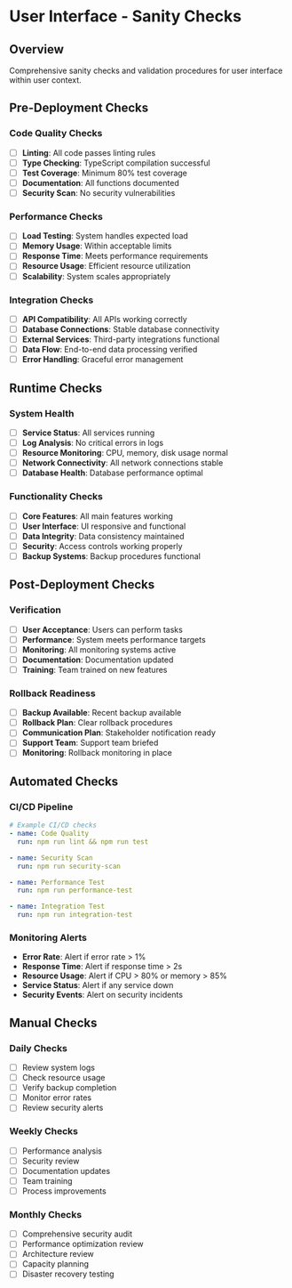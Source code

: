 # User Interface - Sanity Checks

## Overview
Comprehensive sanity checks and validation procedures for user interface within user context.

## Pre-Deployment Checks

### Code Quality Checks
- [ ] **Linting**: All code passes linting rules
- [ ] **Type Checking**: TypeScript compilation successful
- [ ] **Test Coverage**: Minimum 80% test coverage
- [ ] **Documentation**: All functions documented
- [ ] **Security Scan**: No security vulnerabilities

### Performance Checks
- [ ] **Load Testing**: System handles expected load
- [ ] **Memory Usage**: Within acceptable limits
- [ ] **Response Time**: Meets performance requirements
- [ ] **Resource Usage**: Efficient resource utilization
- [ ] **Scalability**: System scales appropriately

### Integration Checks
- [ ] **API Compatibility**: All APIs working correctly
- [ ] **Database Connections**: Stable database connectivity
- [ ] **External Services**: Third-party integrations functional
- [ ] **Data Flow**: End-to-end data processing verified
- [ ] **Error Handling**: Graceful error management

## Runtime Checks

### System Health
- [ ] **Service Status**: All services running
- [ ] **Log Analysis**: No critical errors in logs
- [ ] **Resource Monitoring**: CPU, memory, disk usage normal
- [ ] **Network Connectivity**: All network connections stable
- [ ] **Database Health**: Database performance optimal

### Functionality Checks
- [ ] **Core Features**: All main features working
- [ ] **User Interface**: UI responsive and functional
- [ ] **Data Integrity**: Data consistency maintained
- [ ] **Security**: Access controls working properly
- [ ] **Backup Systems**: Backup procedures functional

## Post-Deployment Checks

### Verification
- [ ] **User Acceptance**: Users can perform tasks
- [ ] **Performance**: System meets performance targets
- [ ] **Monitoring**: All monitoring systems active
- [ ] **Documentation**: Documentation updated
- [ ] **Training**: Team trained on new features

### Rollback Readiness
- [ ] **Backup Available**: Recent backup available
- [ ] **Rollback Plan**: Clear rollback procedures
- [ ] **Communication Plan**: Stakeholder notification ready
- [ ] **Support Team**: Support team briefed
- [ ] **Monitoring**: Rollback monitoring in place

## Automated Checks

### CI/CD Pipeline
```yaml
# Example CI/CD checks
- name: Code Quality
  run: npm run lint && npm run test

- name: Security Scan
  run: npm run security-scan

- name: Performance Test
  run: npm run performance-test

- name: Integration Test
  run: npm run integration-test
```

### Monitoring Alerts
- **Error Rate**: Alert if error rate > 1%
- **Response Time**: Alert if response time > 2s
- **Resource Usage**: Alert if CPU > 80% or memory > 85%
- **Service Status**: Alert if any service down
- **Security Events**: Alert on security incidents

## Manual Checks

### Daily Checks
- [ ] Review system logs
- [ ] Check resource usage
- [ ] Verify backup completion
- [ ] Monitor error rates
- [ ] Review security alerts

### Weekly Checks
- [ ] Performance analysis
- [ ] Security review
- [ ] Documentation updates
- [ ] Team training
- [ ] Process improvements

### Monthly Checks
- [ ] Comprehensive security audit
- [ ] Performance optimization review
- [ ] Architecture review
- [ ] Capacity planning
- [ ] Disaster recovery testing
